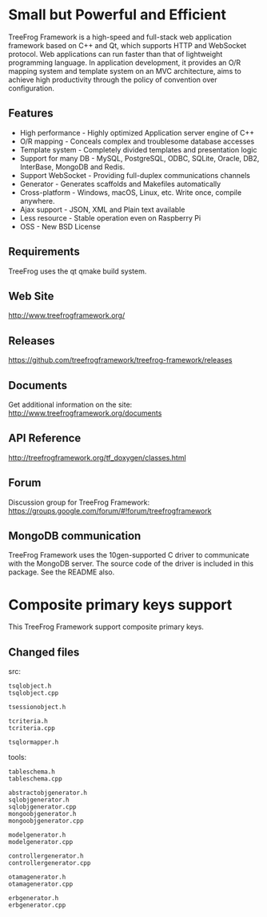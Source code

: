 Small but Powerful and Efficient
================================

TreeFrog Framework is a high-speed and full-stack web application framework
based on C++ and Qt, which supports HTTP and WebSocket protocol. Web
applications can run faster than that of lightweight programming language.
In application development, it provides an O/R mapping system and template
system on an MVC architecture, aims to achieve high productivity through the
policy of convention over configuration.

Features
--------
 * High performance  - Highly optimized Application server engine of C++
 * O/R mapping  - Conceals complex and troublesome database accesses
 * Template system  - Completely divided templates and presentation logic
 * Support for many DB  - MySQL, PostgreSQL, ODBC, SQLite, Oracle, DB2,
                          InterBase, MongoDB and Redis.
 * Support WebSocket  - Providing full-duplex communications channels
 * Generator  - Generates scaffolds and Makefiles automatically
 * Cross-platform  - Windows, macOS, Linux, etc. Write once, compile
                     anywhere.
 * Ajax support  - JSON, XML and Plain text available
 * Less resource  -  Stable operation even on Raspberry Pi
 * OSS  - New BSD License

Requirements
------------
TreeFrog uses the qt qmake build system.

Web Site
--------
 http://www.treefrogframework.org/

Releases
--------
 https://github.com/treefrogframework/treefrog-framework/releases

Documents
---------
 Get additional information on the site:
 http://www.treefrogframework.org/documents

API Reference
-------------
 http://treefrogframework.org/tf_doxygen/classes.html

Forum
-----
 Discussion group for TreeFrog Framework:
 https://groups.google.com/forum/#!forum/treefrogframework

MongoDB communication
---------------------
TreeFrog Framework uses the 10gen-supported C driver to communicate with the
MongoDB server. The source code of the driver is included in this package.
See the README also.



Composite primary keys support
================================
This TreeFrog Framework support composite primary keys.

Changed files
-----------------
src:

	tsqlobject.h
	tsqlobject.cpp

	tsessionobject.h

	tcriteria.h
	tcriteria.cpp
	
	tsqlormapper.h

tools:

	tableschema.h
	tableschema.cpp
	
	abstractobjgenerator.h
	sqlobjgenerator.h
	sqlobjgenerator.cpp
	mongoobjgenerator.h
	mongoobjgenerator.cpp
	
	modelgenerator.h
	modelgenerator.cpp
	
	controllergenerator.h
	controllergenerator.cpp
	
	otamagenerator.h
	otamagenerator.cpp
	
	erbgenerator.h
	erbgenerator.cpp
